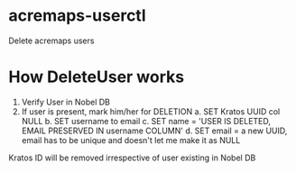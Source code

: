 # acremaps-userctl
Delete acremaps users


# How DeleteUser works
1. Verify User in Nobel DB
2. If user is present, mark him/her for DELETION
 a. SET Kratos UUID col NULL
 b. SET username to email
 c. SET name =  'USER IS DELETED, EMAIL PRESERVED IN username COLUMN'
 d. SET email = a new UUID, email has to be unique and doesn't let me make it as NULL

Kratos ID will be removed irrespective of user existing in Nobel DB